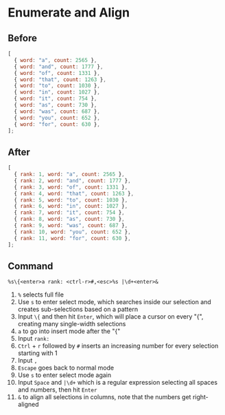 # Enumerate and Align

## Before

```js
[
  { word: "a", count: 2565 },
  { word: "and", count: 1777 },
  { word: "of", count: 1331 },
  { word: "that", count: 1263 },
  { word: "to", count: 1030 },
  { word: "in", count: 1027 },
  { word: "it", count: 754 },
  { word: "as", count: 730 },
  { word: "was", count: 687 },
  { word: "you", count: 652 },
  { word: "for", count: 630 },
];
```

## After

```js
[
  { rank: 1, word: "a", count: 2565 },
  { rank: 2, word: "and", count: 1777 },
  { rank: 3, word: "of", count: 1331 },
  { rank: 4, word: "that", count: 1263 },
  { rank: 5, word: "to", count: 1030 },
  { rank: 6, word: "in", count: 1027 },
  { rank: 7, word: "it", count: 754 },
  { rank: 8, word: "as", count: 730 },
  { rank: 9, word: "was", count: 687 },
  { rank: 10, word: "you", count: 652 },
  { rank: 11, word: "for", count: 630 },
];
```

## Command

```
%s\{<enter>a rank: <ctrl-r>#,<esc>%s |\d+<enter>&
```

1.  `%` selects full file
1.  Use `s` to enter select mode, which searches inside our selection and creates sub-selections based on a pattern
1.  Input `\{` and then hit `Enter`, which will place a cursor on every "\{", creating many single-width selections
1.  `a` to go into insert mode after the "\{"
1.  Input `rank:`
1.  `Ctrl` + `r` followed by `#` inserts an increasing number for every selection starting with 1
1.  Input `,`
1.  `Escape` goes back to normal mode
1.  Use `s` to enter select mode again
1.  Input `Space` and `|\d+` which is a regular expression selecting all spaces and numbers, then hit `Enter`
1.  `&` to align all selections in columns, note that the numbers get right-aligned
